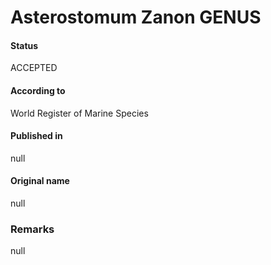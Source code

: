 Asterostomum Zanon GENUS
=======

#### Status
ACCEPTED

#### According to
World Register of Marine Species

#### Published in
null

#### Original name
null

### Remarks
null